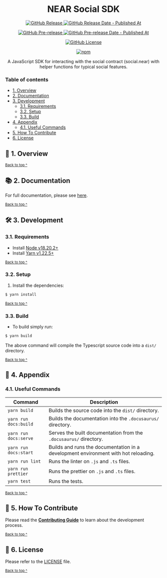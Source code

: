 <h1 align="center">
  NEAR Social SDK
</h1>

<p align="center">
  <a href="https://github.com/NEARBuilders/near-social-js/releases/latest">
    <img alt="GitHub Release" src="https://img.shields.io/github/v/release/NEARBuilders/near-social-js?&logo=github">
  </a>
  <a href="https://github.com/NEARBuilders/near-social-js/releases/latest">
    <img alt="GitHub Release Date - Published At" src="https://img.shields.io/github/release-date/NEARBuilders/near-social-js?logo=github">
  </a>
</p>

<p align="center">
  <a href="https://github.com/NEARBuilders/near-social-js/releases">
    <img alt="GitHub Pre-release" src="https://img.shields.io/github/v/release/NEARBuilders/near-social-js?include_prereleases&label=pre-release&logo=github">
  </a>
  <a href="https://github.com/NEARBuilders/near-social-js/releases">
    <img alt="GitHub Pre-release Date - Published At" src="https://img.shields.io/github/release-date-pre/NEARBuilders/near-social-js?label=pre-release date&logo=github">
  </a>
</p>

<p align="center">
  <a href="https://github.com/NEARBuilders/near-social-js/blob/main/LICENSE">
    <img alt="GitHub License" src="https://img.shields.io/github/license/NEARBuilders/near-social-js">
  </a>
</p>

<p align="center">
  <a href="https://npmjs.com/package/@builddao/near-social-js" target="_blank">
    <img src="https://img.shields.io/npm/v/@builddao/near-social-js" alt="npm" />
  </a>
</p>

<p align="center">
  A JavaScript SDK for interacting with the social contract (social.near) with helper functions for typical social features.
</p>

### Table of contents

* [1. Overview](#-1-overview)
* [2. Documentation](#-2-documentation)
* [3. Development](#-3-development)
  * [3.1. Requirements](#31-requirements)
  * [3.2. Setup](#32-setup)
  * [3.3. Build](#33-build)
* [4. Appendix](#-4-appendix)
  * [4.1. Useful Commands](#41-useful-commands)
* [5. How To Contribute](#-5-how-to-contribute)
* [6. License](#-6-license)

## 🔭 1. Overview

<sup>[Back to top ^][table-of-contents]</sup>

## 📚 2. Documentation

For full documentation, please see [here][documentation].

<sup>[Back to top ^][table-of-contents]</sup>

## 🛠 3. Development

### 3.1. Requirements

* Install [Node v18.20.2+][node]
* Install [Yarn v1.22.5+][yarn]

<sup>[Back to top ^][table-of-contents]</sup>

### 3.2. Setup

1. Install the dependencies:
```bash
$ yarn install
```

<sup>[Back to top ^][table-of-contents]</sup>

### 3.3. Build

* To build simply run:
```bash
$ yarn build
```

The above command will compile the Typescript source code into a `dist/` directory.

<sup>[Back to top ^][table-of-contents]</sup>

## 📑 4. Appendix

### 4.1. Useful Commands

| Command               | Description                                                                        |
|-----------------------|------------------------------------------------------------------------------------|
| `yarn build`          | Builds the source code into the `dist/` directory.                                 |
| `yarn run docs:build` | Builds the documentation into the `.docusaurus/` directory.                        |
| `yarn run docs:serve` | Serves the built documentation from the `.docusaurus/` directory.                  |
| `yarn run docs:start` | Builds and runs the documentation in a development environment with hot reloading. |
| `yarn run lint`       | Runs the linter on `.js` and `.ts` files.                                          |
| `yarn run prettier`   | Runs the prettier on `.js` and `.ts` files.                                        |
| `yarn test`           | Runs the tests.                                                                    |

<sup>[Back to top ^][table-of-contents]</sup>

## 👏 5. How To Contribute

Please read the [**Contributing Guide**][contribute] to learn about the development process.

<sup>[Back to top ^][table-of-contents]</sup>

## 📄 6. License

Please refer to the [LICENSE][license] file.

<sup>[Back to top ^][table-of-contents]</sup>

<!-- Links -->
[contribute]: ./CONTRIBUTING.md
[documentation]: https://https://nearbuilders.github.io//near-social-js
[license]: ./LICENSE
[node]: https://nodejs.org/en/
[table-of-contents]: #table-of-contents
[yarn]: https://yarnpkg.com/
